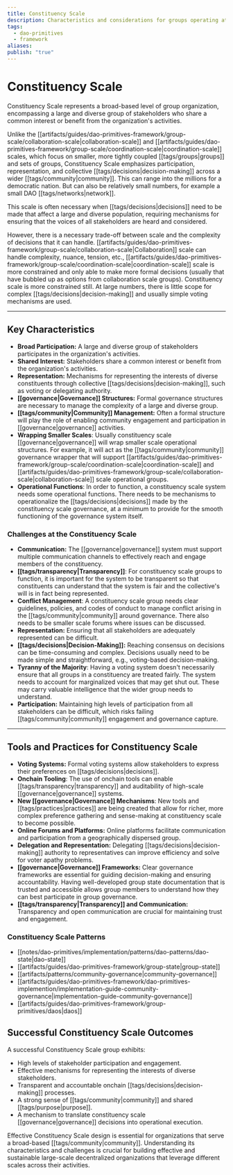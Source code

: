 ```yaml
---
title: Constituency Scale
description: Characteristics and considerations for groups operating at the Constituency Scale.
tags:
  - dao-primitives
  - framework
aliases: 
publish: "true"
---
```


# Constituency Scale

Constituency Scale represents a broad-based level of group organization, encompassing a large and diverse group of stakeholders who share a common interest or benefit from the organization's activities.

Unlike the [[artifacts/guides/dao-primitives-framework/group-scale/collaboration-scale|collaboration-scale]] and [[artifacts/guides/dao-primitives-framework/group-scale/coordination-scale|coordination-scale]] scales, which focus on smaller, more tightly coupled [[tags/groups|groups]] and sets of groups, Constituency Scale emphasizes participation, representation, and collective [[tags/decisions|decision-making]] across a wider [[tags/community|community]]. This can range into the millions for a democratic nation. But can also be relatively small numbers, for example a small DAO [[tags/networks|network]].

This scale is often necessary when [[tags/decisions|decisions]] need to be made that affect a large and diverse population, requiring mechanisms for ensuring that the voices of all stakeholders are heard and considered.

However, there is a necessary trade-off between scale and the complexity of decisions that it can handle. [[artifacts/guides/dao-primitives-framework/group-scale/collaboration-scale|Collaboration]] scale can handle complexity, nuance, tension, etc., [[artifacts/guides/dao-primitives-framework/group-scale/coordination-scale|coordination-scale]] scale is more constrained and only able to make more formal decisions (usually that have bubbled up as options from collaboration scale groups). Constituency scale is more constrained still. At large numbers, there is little scope for complex [[tags/decisions|decision-making]] and usually simple voting mechanisms are used.

---

## Key Characteristics

- **Broad Participation:** A large and diverse group of stakeholders participates in the organization's activities.
- **Shared Interest:** Stakeholders share a common interest or benefit from the organization's activities.
- **Representation:** Mechanisms for representing the interests of diverse constituents through collective [[tags/decisions|decision-making]], such as voting or delegating authority.
- **[[governance|Governance]] Structures:** Formal governance structures are necessary to manage the complexity of a large and diverse group.
- **[[tags/community|Community]] Management:** Often a formal structure will play the role of enabling community engagement and participation in [[governance|governance]] activities.
- **Wrapping Smaller Scales**: Usually constituency scale [[governance|governance]] will wrap smaller scale operational structures. For example, it will act as the [[tags/community|community]] governance wrapper that will support [[artifacts/guides/dao-primitives-framework/group-scale/coordination-scale|coordination-scale]] and [[artifacts/guides/dao-primitives-framework/group-scale/collaboration-scale|collaboration-scale]] scale operational groups.
- **Operational Functions**: In order to function, a constituency scale system needs some operational functions. There needs to be mechanisms to operationalize the [[tags/decisions|decisions]] made by the constituency scale governance, at a minimum to provide for the smooth functioning of the governance system itself.

### Challenges at the Constituency Scale

- **Communication:** The [[governance|governance]] system must support multiple communication channels to effectively reach and engage members of the constituency.
- **[[tags/transparency|Transparency]]**: For constituency scale groups to function, it is important for the system to be transparent so that constituents can understand that the system is fair and the collective's will is in fact being represented.
- **Conflict Management**: A constituency scale group needs clear guidelines, policies, and codes of conduct to manage conflict arising in the [[tags/community|community]] around governance. There also needs to be smaller scale forums where issues can be discussed.
- **Representation:** Ensuring that all stakeholders are adequately represented can be difficult.
- **[[tags/decisions|Decision-Making]]:** Reaching consensus on decisions can be time-consuming and complex. Decisions usually need to be made simple and straightforward, e.g., voting-based decision-making.
- **Tyranny of the Majority**: Having a voting system doesn't necessarily ensure that all groups in a constituency are treated fairly. The system needs to account for marginalized voices that may get shut out. These may carry valuable intelligence that the wider group needs to understand.
- **Participation:** Maintaining high levels of participation from all stakeholders can be difficult, which risks failing [[tags/community|community]] engagement and governance capture.

---

## Tools and Practices for Constituency Scale

- **Voting Systems:** Formal voting systems allow stakeholders to express their preferences on [[tags/decisions|decisions]].
- **Onchain Tooling**: The use of onchain tools can enable [[tags/transparency|transparency]] and auditability of high-scale [[governance|governance]] systems.
- **New [[governance|Governance]] Mechanisms**: New tools and [[tags/practices|practices]] are being created that allow for richer, more complex preference gathering and sense-making at constituency scale to become possible.
- **Online Forums and Platforms:** Online platforms facilitate communication and participation from a geographically dispersed group.
- **Delegation and Representation:** Delegating [[tags/decisions|decision-making]] authority to representatives can improve efficiency and solve for voter apathy problems.
- **[[governance|Governance]] Frameworks:** Clear governance frameworks are essential for guiding decision-making and ensuring accountability. Having well-developed group state documentation that is trusted and accessible allows group members to understand how they can best participate in group governance.
- **[[tags/transparency|Transparency]] and Communication:** Transparency and open communication are crucial for maintaining trust and engagement.

### Constituency Scale Patterns

- [[notes/dao-primitives/implementation/patterns/dao-patterns/dao-state|dao-state]]
- [[artifacts/guides/dao-primitives-framework/group-state|group-state]]
- [[artifacts/patterns/community-governance|community-governance]]
- [[artifacts/guides/dao-primitives-framework/dao-primitives-implemention/implementation-guide-community-governance|implementation-guide-community-governance]]
- [[artifacts/guides/dao-primitives-framework/group-primitives/daos|daos]]

## Successful Constituency Scale Outcomes

A successful Constituency Scale group exhibits:

- High levels of stakeholder participation and engagement.
- Effective mechanisms for representing the interests of diverse stakeholders.
- Transparent and accountable onchain [[tags/decisions|decision-making]] processes.
- A strong sense of [[tags/community|community]] and shared [[tags/purpose|purpose]].
- A mechanism to translate constituency scale [[governance|governance]] decisions into operational execution.

Effective Constituency Scale design is essential for organizations that serve a broad-based [[tags/community|community]]. Understanding its characteristics and challenges is crucial for building effective and sustainable large-scale decentralized organizations that leverage different scales across their activities.
